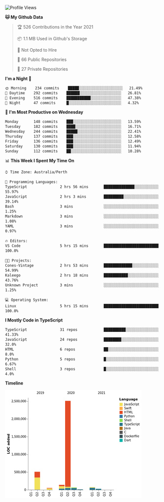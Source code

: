 <!--START_SECTION:waka-->
![Profile Views](http://img.shields.io/badge/Profile%20Views-9-blue)

**🐱 My Github Data** 

> 🏆 526 Contributions in the Year 2021
 > 
> 📦 1.1 MB Used in Github's Storage 
 > 
> 🚫 Not Opted to Hire
 > 
> 📜 66 Public Repositories 
 > 
> 🔑 27 Private Repositories  
 > 
**I'm a Night 🦉** 

```text
🌞 Morning    234 commits    █████░░░░░░░░░░░░░░░░░░░░   21.49% 
🌆 Daytime    292 commits    ██████░░░░░░░░░░░░░░░░░░░   26.81% 
🌃 Evening    516 commits    ███████████░░░░░░░░░░░░░░   47.38% 
🌙 Night      47 commits     █░░░░░░░░░░░░░░░░░░░░░░░░   4.32%

```
📅 **I'm Most Productive on Wednesday** 

```text
Monday       148 commits    ███░░░░░░░░░░░░░░░░░░░░░░   13.59% 
Tuesday      182 commits    ████░░░░░░░░░░░░░░░░░░░░░   16.71% 
Wednesday    244 commits    █████░░░░░░░░░░░░░░░░░░░░   22.41% 
Thursday     137 commits    ███░░░░░░░░░░░░░░░░░░░░░░   12.58% 
Friday       136 commits    ███░░░░░░░░░░░░░░░░░░░░░░   12.49% 
Saturday     130 commits    ███░░░░░░░░░░░░░░░░░░░░░░   11.94% 
Sunday       112 commits    ██░░░░░░░░░░░░░░░░░░░░░░░   10.28%

```


📊 **This Week I Spent My Time On** 

```text
⌚︎ Time Zone: Australia/Perth

💬 Programming Languages: 
TypeScript               2 hrs 56 mins       ██████████████░░░░░░░░░░░   55.97% 
JavaScript               2 hrs 3 mins        █████████░░░░░░░░░░░░░░░░   39.14% 
Bash                     3 mins              ░░░░░░░░░░░░░░░░░░░░░░░░░   1.25% 
Markdown                 3 mins              ░░░░░░░░░░░░░░░░░░░░░░░░░   1.08% 
YAML                     3 mins              ░░░░░░░░░░░░░░░░░░░░░░░░░   0.97%

🔥 Editors: 
VS Code                  5 hrs 15 mins       █████████████████████████   100.0%

🐱‍💻 Projects: 
Cones-Vintage            2 hrs 53 mins       █████████████░░░░░░░░░░░░   54.99% 
Kaleego                  2 hrs 18 mins       ███████████░░░░░░░░░░░░░░   43.76% 
Unknown Project          3 mins              ░░░░░░░░░░░░░░░░░░░░░░░░░   1.25%

💻 Operating System: 
Linux                    5 hrs 15 mins       █████████████████████████   100.0%

```

**I Mostly Code in TypeScript** 

```text
TypeScript               31 repos            ██████████░░░░░░░░░░░░░░░   41.33% 
JavaScript               24 repos            ████████░░░░░░░░░░░░░░░░░   32.0% 
HTML                     6 repos             ██░░░░░░░░░░░░░░░░░░░░░░░   8.0% 
Python                   5 repos             █░░░░░░░░░░░░░░░░░░░░░░░░   6.67% 
Shell                    3 repos             █░░░░░░░░░░░░░░░░░░░░░░░░   4.0%

```


**Timeline**

![Chart not found](https://raw.githubusercontent.com/NWylynko/NWylynko/main/charts/bar_graph.png) 


<!--END_SECTION:waka-->
